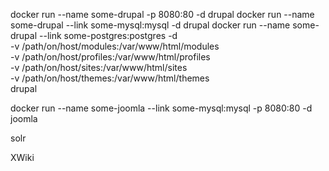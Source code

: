 docker run --name some-drupal -p 8080:80 -d drupal
  docker run --name some-drupal --link some-mysql:mysql -d drupal
  docker run --name some-drupal --link some-postgres:postgres -d \
    -v /path/on/host/modules:/var/www/html/modules \
    -v /path/on/host/profiles:/var/www/html/profiles \
    -v /path/on/host/sites:/var/www/html/sites \
    -v /path/on/host/themes:/var/www/html/themes \
    drupal
    
docker run --name some-joomla --link some-mysql:mysql -p 8080:80 -d joomla



solr


XWiki
